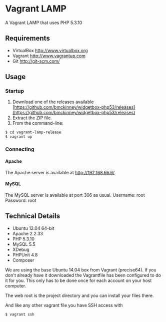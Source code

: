 Vagrant LAMP
============

A Vagrant LAMP that uses PHP 5.3.10

Requirements
------------
* VirtualBox <http://www.virtualbox.org>
* Vagrant <http://www.vagrantup.com>
* Git <http://git-scm.com/>

Usage
-----

### Startup

1. Download one of the releases available [https://github.com/bmckinney/widgetbox-php53/releases](https://github.com/bmckinney/widgetbox-php53/releases)
2. Extract the ZIP file.
3. From the command-line:
```
$ cd vagrant-lamp-release
$ vagrant up
```
### Connecting

#### Apache
The Apache server is available at <http://192.168.66.6/>

#### MySQL
The MySQL server is available at port 306 as usual.
Username: root
Password: root

Technical Details
-----------------
* Ubuntu 12.04 64-bit
* Apache 2.2.33
* PHP 5.3.10
* MySQL 5.5
* XDebug
* PHPUnit 4.8
* Composer

We are using the base Ubuntu 14.04 box from Vagrant (precise64). If you don't already have it downloaded
the Vagrantfile has been configured to do it for you. This only has to be done once
for each account on your host computer.

The web root is the project directory and you can install your files there.

And like any other vagrant file you have SSH access with
```
$ vagrant ssh
```

